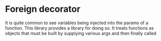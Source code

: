 # Foreign decorator
It is quite common to see variables being injected into the params of a function. This library provides a library for doing so.
It treats functions as objects that must be built by supplying various args and then finally called
